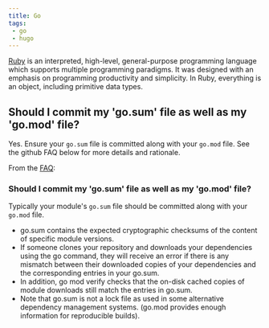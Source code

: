 ```yaml
---
title: Go
tags:
 - go
 - hugo
---
```


[Ruby](https://www.ruby-lang.org/en/) is an interpreted, high-level, general-purpose programming language which supports multiple programming paradigms. 
It was designed with an emphasis on programming productivity and simplicity. 
In Ruby, everything is an object, including primitive data types.
<!--more-->

## Should I commit my 'go.sum' file as well as my 'go.mod' file?
Yes. Ensure your `go.sum` file is committed along with your `go.mod` file. See the github FAQ below for more details and rationale.

From the [FAQ](https://github.com/golang/go/wiki/Modules#should-i-commit-my-gosum-file-as-well-as-my-gomod-file):

### Should I commit my 'go.sum' file as well as my 'go.mod' file?
Typically your module's `go.sum` file should be committed along with your `go.mod` file.

* go.sum contains the expected cryptographic checksums of the content of specific module versions.
* If someone clones your repository and downloads your dependencies using the go command, they will receive an error if there is any mismatch between their downloaded copies of your dependencies and the corresponding entries in your go.sum.
* In addition, go mod verify checks that the on-disk cached copies of module downloads still match the entries in go.sum.
* Note that go.sum is not a lock file as used in some alternative dependency management systems. (go.mod provides enough information for reproducible builds).